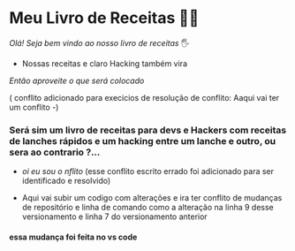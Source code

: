 # Meu Livro de Receitas :man_cook: #

 _Olá! Seja bem vindo ao nosso livro de receitas_ :raised_hand_with_fingers_splayed:

- Nossas receitas e claro Hacking também vira 

 _Então aproveite  o que será colocado_

( conflito adicionado para execicios de resolução de conflito: Aaqui vai ter um conflito -)

  ### Será sim um livro de receitas para devs e Hackers com receitas de lanches rápidos e um hacking entre um lanche e outro, ou sera ao contrario ?... ###
- _oi eu sou o nflito_ (esse conflito escrito errado foi adicionado para ser identificado e resolvido) 

- Aqui vai subir um codigo com alterações e ira ter conflito de mudanças de repositório e linha de comando como a alteração na linha 9 desse versionamento e linha 7 do versionamento anterior 

 #### essa mudança foi feita no vs code ####

